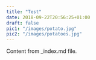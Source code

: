 ```yaml
---
title: "Test"
date: 2018-09-22T20:56:25+01:00
draft: false
pic1: "/images/potato.jpg"
pic2: "/images/potatoes.jpg"
---
```


Content from _index.md file.